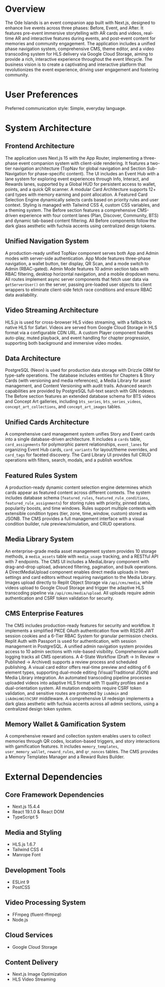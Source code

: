 # Overview

The Ode Islands is an event companion app built with Next.js, designed to enhance live events across three phases: Before, Event, and After. It features pre-event immersive storytelling with AR cards and videos, real-time AR and interactive features during events, and post-event content for memories and community engagement. The application includes a unified phase navigation system, comprehensive CMS, theme editor, and a video transcoding system for HLS delivery via Google Cloud Storage, aiming to provide a rich, interactive experience throughout the event lifecycle. The business vision is to create a captivating and interactive platform that revolutionizes the event experience, driving user engagement and fostering community.

# User Preferences

Preferred communication style: Simple, everyday language.

# System Architecture

## Frontend Architecture
The application uses Next.js 15 with the App Router, implementing a three-phase event companion system with client-side rendering. It features a two-tier navigation architecture (TopNav for global navigation and Section Sub-Navigation for phase-specific content). The UI includes an Event Hub with a lane system for exploring event experiences through Info, Interact, and Rewards lanes, supported by a Global HUD for persistent access to wallet, points, and a quick QR scanner. A modular Card Architecture supports 12+ card types with memory earning and point allocation. A Featured Card Selection Engine dynamically selects cards based on priority rules and user context. Styling is managed with Tailwind CSS 4, custom CSS variables, and a theming system. The Before section features a comprehensive CMS-driven experience with four content lanes (Plan, Discover, Community, BTS) and dynamic tab-based content filtering. All Before components follow the dark glass aesthetic with fuchsia accents using centralized design tokens.

## Unified Navigation System
A production-ready unified TopNav component serves both App and Admin modes with server-side authentication. App Mode features three-phase navigation, a wallet button, tier display, QR Scan, and a mode switch to Admin (RBAC-gated). Admin Mode features 10 admin section tabs with RBAC filtering, desktop horizontal navigation, and a mobile dropdown menu. All routes implement async server components that fetch user data via `getServerUser()` on the server, passing pre-loaded user objects to client wrappers to eliminate client-side fetch race conditions and ensure RBAC data availability.

## Video Streaming Architecture
HLS.js is used for cross-browser HLS video streaming, with a fallback to native HLS for Safari. Videos are served from Google Cloud Storage in HLS format via a configurable CDN URL. A custom Player component handles auto-play, muted playback, and event handling for chapter progression, supporting both background and immersive video modes.

## Data Architecture
PostgreSQL (Neon) is used for production data storage with Drizzle ORM for type-safe operations. The database includes entities for Chapters & Story Cards (with versioning and media references), a Media Library for asset management, and Content Versioning with audit trails. Advanced search capabilities are provided by PostgreSQL full-text search with GIN indexes. The Before section features an extended database schema for BTS videos and Concept Art galleries, including `bts_series`, `bts_series_videos`, `concept_art_collections`, and `concept_art_images` tables.

## Unified Cards Architecture
A comprehensive card management system unifies Story and Event cards into a single database-driven architecture. It includes a `cards` table, `card_assignments` for polymorphic parent relationships, `event_lanes` for organizing Event Hub cards, `card_variants` for layout/theme overrides, and `card_tags` for faceted discovery. The Card Library UI provides full CRUD operations with filters, search, modals, and a publish workflow.

## Featured Rules System
A production-ready dynamic content selection engine determines which cards appear as featured content across different contexts. The system includes database schema (`featured_rules`, `featured_rule_conditions`, `featured_rule_assignments`) for storing rules with priority, pinned status, popularity boosts, and time windows. Rules support multiple contexts with extensible condition types (tier, zone, time_window, custom) stored as JSONB. The CMS provides a full management interface with a visual condition builder, rule preview/simulation, and CRUD operations.

## Media Library System
An enterprise-grade media asset management system provides 10 storage methods, a `media_assets` table with `media_usage` tracking, and a RESTful API with 7 endpoints. The CMS UI includes a MediaLibrary component with drag-and-drop upload, advanced filtering, pagination, and bulk operations. A DirectMediaUpload component enables direct media uploads in hero settings and card editors without requiring navigation to the Media Library. Images upload directly to Replit Object Storage via `/api/cms/media`, while videos upload to Google Cloud Storage and trigger the adaptive HLS transcoding pipeline via `/api/cms/media/upload`. All uploads require admin authentication and CSRF token validation for security.

## CMS Enterprise Features
The CMS includes production-ready features for security and workflow. It implements a simplified PKCE OAuth authentication flow with RS256 JWT session cookies and a 6-Tier RBAC System for granular permission checks. Replit Auth with Passport is used for authentication, with session management in PostgreSQL. A unified admin navigation system provides access to 10 admin sections with role-based visibility. Comprehensive audit logging tracks all CMS operations. A 4-State Workflow (Draft → In Review → Published → Archived) supports a review process and scheduled publishing. A visual card editor offers real-time preview and editing of 6 element types, supporting dual-mode editing (Visual/Traditional JSON) and Media Library integration. An automated transcoding pipeline processes uploaded videos into adaptive HLS format with 11 quality profiles and a dual-orientation system. All mutation endpoints require CSRF token validation, and sensitive routes are protected by `isAdmin` and `isAdminWithCSRF` middleware. A comprehensive UI redesign implements a dark glass aesthetic with fuchsia accents across all admin sections, using a centralized design token system.

## Memory Wallet & Gamification System
A comprehensive reward and collection system enables users to collect memories through QR codes, location-based triggers, and story interactions with gamification features. It includes `memory_templates`, `user_memory_wallet`, `reward_rules`, and `qr_nonces` tables. The CMS provides a Memory Templates Manager and a Reward Rules Builder.

# External Dependencies

## Core Framework Dependencies
- Next.js 15.4.4
- React 19.1.0 & React DOM
- TypeScript 5

## Media and Styling
- HLS.js 1.6.7
- Tailwind CSS 4
- Manrope Font

## Development Tools
- ESLint 9
- PostCSS

## Video Processing System
- FFmpeg (fluent-ffmpeg)
- Node.js

## Cloud Services
- Google Cloud Storage

## Content Delivery
- Next.js Image Optimization
- HLS Video Streaming